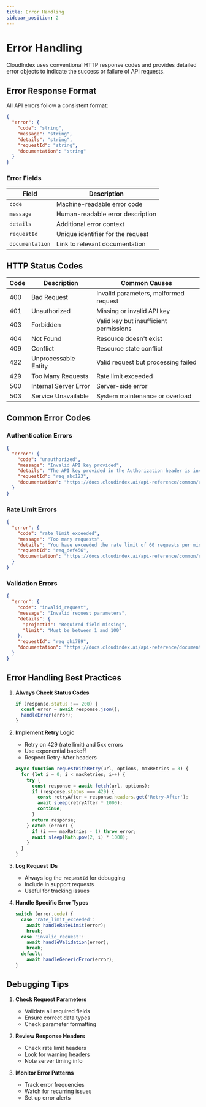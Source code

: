 ```yaml
---
title: Error Handling
sidebar_position: 2
---
```


# Error Handling

CloudIndex uses conventional HTTP response codes and provides detailed error objects to indicate the success or failure of API requests.

## Error Response Format

All API errors follow a consistent format:

```json
{
  "error": {
    "code": "string",
    "message": "string",
    "details": "string",
    "requestId": "string",
    "documentation": "string"
  }
}
```

### Error Fields

| Field | Description |
|-------|-------------|
| `code` | Machine-readable error code |
| `message` | Human-readable error description |
| `details` | Additional error context |
| `requestId` | Unique identifier for the request |
| `documentation` | Link to relevant documentation |

## HTTP Status Codes

| Code | Description | Common Causes |
|------|-------------|---------------|
| 400 | Bad Request | Invalid parameters, malformed request |
| 401 | Unauthorized | Missing or invalid API key |
| 403 | Forbidden | Valid key but insufficient permissions |
| 404 | Not Found | Resource doesn't exist |
| 409 | Conflict | Resource state conflict |
| 422 | Unprocessable Entity | Valid request but processing failed |
| 429 | Too Many Requests | Rate limit exceeded |
| 500 | Internal Server Error | Server-side error |
| 503 | Service Unavailable | System maintenance or overload |

## Common Error Codes

### Authentication Errors

```json
{
  "error": {
    "code": "unauthorized",
    "message": "Invalid API key provided",
    "details": "The API key provided in the Authorization header is invalid or has been revoked",
    "requestId": "req_abc123",
    "documentation": "https://docs.cloudindex.ai/api-reference/common/authentication"
  }
}
```

### Rate Limit Errors

```json
{
  "error": {
    "code": "rate_limit_exceeded",
    "message": "Too many requests",
    "details": "You have exceeded the rate limit of 60 requests per minute",
    "requestId": "req_def456",
    "documentation": "https://docs.cloudindex.ai/api-reference/common/rate-limiting"
  }
}
```

### Validation Errors

```json
{
  "error": {
    "code": "invalid_request",
    "message": "Invalid request parameters",
    "details": {
      "projectId": "Required field missing",
      "limit": "Must be between 1 and 100"
    },
    "requestId": "req_ghi789",
    "documentation": "https://docs.cloudindex.ai/api-reference/documents/list-documents"
  }
}
```

## Error Handling Best Practices

1. **Always Check Status Codes**
   ```javascript
   if (response.status !== 200) {
     const error = await response.json();
     handleError(error);
   }
   ```

2. **Implement Retry Logic**
   - Retry on 429 (rate limit) and 5xx errors
   - Use exponential backoff
   - Respect Retry-After headers

   ```javascript
   async function requestWithRetry(url, options, maxRetries = 3) {
     for (let i = 0; i < maxRetries; i++) {
       try {
         const response = await fetch(url, options);
         if (response.status === 429) {
           const retryAfter = response.headers.get('Retry-After');
           await sleep(retryAfter * 1000);
           continue;
         }
         return response;
       } catch (error) {
         if (i === maxRetries - 1) throw error;
         await sleep(Math.pow(2, i) * 1000);
       }
     }
   }
   ```

3. **Log Request IDs**
   - Always log the `requestId` for debugging
   - Include in support requests
   - Useful for tracking issues

4. **Handle Specific Error Types**
   ```javascript
   switch (error.code) {
     case 'rate_limit_exceeded':
       await handleRateLimit(error);
       break;
     case 'invalid_request':
       await handleValidation(error);
       break;
     default:
       await handleGenericError(error);
   }
   ```

## Debugging Tips

1. **Check Request Parameters**
   - Validate all required fields
   - Ensure correct data types
   - Check parameter formatting

2. **Review Response Headers**
   - Check rate limit headers
   - Look for warning headers
   - Note server timing info

3. **Monitor Error Patterns**
   - Track error frequencies
   - Watch for recurring issues
   - Set up error alerts
